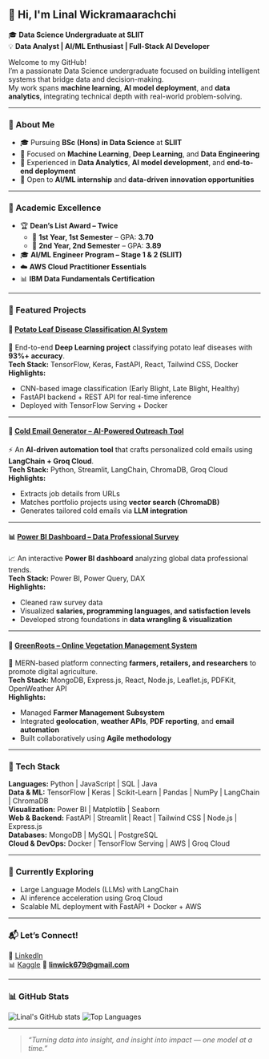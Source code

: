 
## 👋 Hi, I'm Linal Wickramaarachchi  

🎓 **Data Science Undergraduate at SLIIT**  
💡 **Data Analyst | AI/ML Enthusiast | Full-Stack AI Developer**

Welcome to my GitHub!  
I’m a passionate Data Science undergraduate focused on building intelligent systems that bridge data and decision-making.  
My work spans **machine learning**, **AI model deployment**, and **data analytics**, integrating technical depth with real-world problem-solving.

---

### 🚀 About Me
- 🎓 Pursuing **BSc (Hons) in Data Science** at **SLIIT**
- 🧠 Focused on **Machine Learning**, **Deep Learning**, and **Data Engineering**
- 💼 Experienced in **Data Analytics**, **AI model development**, and **end-to-end deployment**
- 💬 Open to **AI/ML internship** and **data-driven innovation opportunities**

---

### 🏅 Academic Excellence
- 🏆 **Dean’s List Award – Twice**  
  - 🥇 **1st Year, 1st Semester** – GPA: **3.70**  
  - 🥈 **2nd Year, 2nd Semester** – GPA: **3.89**  
- 🎓 **AI/ML Engineer Program – Stage 1 & 2 (SLIIT)**  
- ☁️ **AWS Cloud Practitioner Essentials**  
- 📊 **IBM Data Fundamentals Certification**

---

### 🧠 Featured Projects

#### 🥔 [Potato Leaf Disease Classification AI System](https://github.com/LLWICK/-Potato_Disease_Classification_CNN.git)
🌱 End-to-end **Deep Learning project** classifying potato leaf diseases with **93%+ accuracy**.  
**Tech Stack:** TensorFlow, Keras, FastAPI, React, Tailwind CSS, Docker  
**Highlights:**
- CNN-based image classification (Early Blight, Late Blight, Healthy)  
- FastAPI backend + REST API for real-time inference  
- Deployed with TensorFlow Serving + Docker  

---

#### 📧 [Cold Email Generator – AI-Powered Outreach Tool](https://github.com/LLWICK/ColdEmailGenerator_genAI.git)
⚡ An **AI-driven automation tool** that crafts personalized cold emails using **LangChain + Groq Cloud**.  
**Tech Stack:** Python, Streamlit, LangChain, ChromaDB, Groq Cloud  
**Highlights:**
- Extracts job details from URLs  
- Matches portfolio projects using **vector search (ChromaDB)**  
- Generates tailored cold emails via **LLM integration**

---

#### 📊 [Power BI Dashboard – Data Professional Survey](https://github.com/LLWICK/Data_Professional_Survey-PowerBi-.git)
📈 An interactive **Power BI dashboard** analyzing global data professional trends.  
**Tech Stack:** Power BI, Power Query, DAX  
**Highlights:**
- Cleaned raw survey data  
- Visualized **salaries, programming languages, and satisfaction levels**  
- Developed strong foundations in **data wrangling & visualization**

---

#### 🌿 [GreenRoots – Online Vegetation Management System](https://github.com/LLWICK/GreenRoot.git)
🌾 MERN-based platform connecting **farmers, retailers, and researchers** to promote digital agriculture.  
**Tech Stack:** MongoDB, Express.js, React, Node.js, Leaflet.js, PDFKit, OpenWeather API  
**Highlights:**
- Managed **Farmer Management Subsystem**  
- Integrated **geolocation**, **weather APIs**, **PDF reporting**, and **email automation**  
- Built collaboratively using **Agile methodology**

---

### 🧰 Tech Stack
**Languages:** Python | JavaScript | SQL | Java  
**Data & ML:** TensorFlow | Keras | Scikit-Learn | Pandas | NumPy | LangChain | ChromaDB  
**Visualization:** Power BI | Matplotlib | Seaborn  
**Web & Backend:** FastAPI | Streamlit | React | Tailwind CSS | Node.js | Express.js  
**Databases:** MongoDB | MySQL | PostgreSQL  
**Cloud & DevOps:** Docker | TensorFlow Serving | AWS | Groq Cloud  

---

### 🌱 Currently Exploring
- Large Language Models (LLMs) with LangChain  
- AI inference acceleration using Groq Cloud  
- Scalable ML deployment with FastAPI + Docker + AWS  

---

### 📬 Let’s Connect!
💼 [LinkedIn](www.linkedin.com/in/linal-wickramaarachchi-b1b07b291)  
📊 [Kaggle](https://www.kaggle.com/linalwick)
📧 **linwick679@gmail.com**

---

### 📊 GitHub Stats
![Linal's GitHub stats](https://github-readme-stats.vercel.app/api?username=LLWICK&show_icons=true&theme=tokyonigh)
![Top Languages](https://github-readme-stats.vercel.app/api/top-langs/?username=LLWICK&layout=compact&theme=tokyonight)

---

> _“Turning data into insight, and insight into impact — one model at a time.”_

